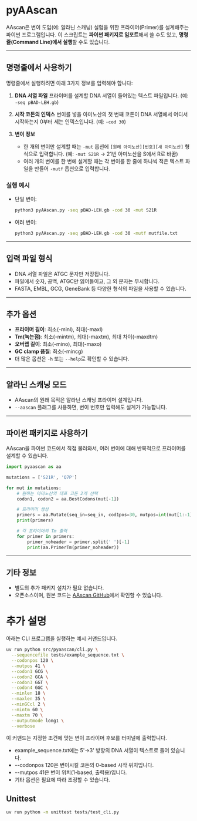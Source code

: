 # pyAAscan

AAscan은 변이 도입(예: 알라닌 스캐닝) 실험을 위한 프라이머(Primer)를 설계해주는 파이썬 프로그램입니다.
이 스크립트는 **파이썬 패키지로 임포트**해서 쓸 수도 있고, **명령줄(Command Line)에서 실행**할 수도 있습니다.

---

## 명령줄에서 사용하기

명령줄에서 실행하려면 아래 3가지 정보를 입력해야 합니다:

1. **DNA 서열 파일**
   프라이머를 설계할 DNA 서열이 들어있는 텍스트 파일입니다.
   (예: `-seq pBAD-LEH.gb`)

2. **시작 코돈의 인덱스**
   변이를 넣을 아미노산의 첫 번째 코돈이 DNA 서열에서 어디서 시작하는지 0부터 세는 인덱스입니다.
   (예: `-cod 30`)

3. **변이 정보**
   - 한 개의 변이만 설계할 때는 `-mut` 옵션에 `[원래 아미노산][번호][새 아미노산]` 형식으로 입력합니다.
     (예: `-mut S21R` → 21번 아미노산을 S에서 R로 바꿈)
   - 여러 개의 변이를 한 번에 설계할 때는 각 변이를 한 줄에 하나씩 적은 텍스트 파일을 만들어 `-mutf` 옵션으로 입력합니다.

### 실행 예시

- 단일 변이:
  ```bash
  python3 pyAAscan.py -seq pBAD-LEH.gb -cod 30 -mut S21R
  ```

- 여러 변이:
  ```bash
  python3 pyAAscan.py -seq pBAD-LEH.gb -cod 30 -mutf mutfile.txt
  ```

---

## 입력 파일 형식

- DNA 서열 파일은 ATGC 문자만 저장됩니다.
- 파일에서 숫자, 공백, ATGC만 읽어들이고, 그 외 문자는 무시합니다.
- FASTA, EMBL, GCG, GeneBank 등 다양한 형식의 파일을 사용할 수 있습니다.

---

## 추가 옵션

- **프라이머 길이**: 최소(-minl), 최대(-maxl)
- **Tm(녹는점)**: 최소(-mintm), 최대(-maxtm), 최대 차이(-maxdtm)
- **오버랩 길이**: 최소(-mino), 최대(-maxo)
- **GC clamp 품질**: 최소(-mincg)
- 더 많은 옵션은 `-h` 또는 `--help`로 확인할 수 있습니다.

---

## 알라닌 스캐닝 모드

- AAscan의 원래 목적은 알라닌 스캐닝 프라이머 설계입니다.
- `--aascan` 플래그를 사용하면, 변이 번호만 입력해도 설계가 가능합니다.

---

## 파이썬 패키지로 사용하기

AAscan을 파이썬 코드에서 직접 불러와서, 여러 변이에 대해 반복적으로 프라이머를 설계할 수 있습니다.

```python
import pyaascan as aa

mutations = ['S21R', 'Q7P']

for mut in mutations:
    # 원하는 아미노산의 대표 코돈 2개 선택
    codon1, codon2 = aa.BestCodons(mut[-1])

    # 프라이머 생성
    primers = aa.Mutate(seq_in=seq_in, cod1pos=30, mutpos=int(mut[1:-1]), codon1=codon1, codon2=codon2, outputmode='short')
    print(primers)

    # 각 프라이머의 Tm 출력
    for primer in primers:
        primer_noheader = primer.split(' ')[-1]
        print(aa.PrimerTm(primer_noheader))
```

---

## 기타 정보

- 별도의 추가 패키지 설치가 필요 없습니다.
- 오픈소스이며, 원본 코드는 [AAscan GitHub](https://github.com/dbv123w/AAScan)에서 확인할 수 있습니다.


# 추가 설명

아래는 CLI 프로그램을 실행하는 예시 커맨드입니다.

```bash
uv run python src/pyaascan/cli.py \
  --sequencefile tests/example_sequence.txt \
  --codonpos 120 \
  --mutpos 41 \
  --codon1 GCG \
  --codon2 GCA \
  --codon3 GGT \
  --codon4 GGC \
  --minlen 18 \
  --maxlen 35 \
  --minGCcl 2 \
  --mintm 60 \
  --maxtm 70 \
  --outputmode long1 \
  --verbose
```

이 커맨드는 지정한 조건에 맞는 변이 프라이머 후보를 터미널에 출력합니다.

- example_sequence.txt에는 5'→3' 방향의 DNA 서열이 텍스트로 들어 있습니다.
- --codonpos 120은 변이시킬 코돈의 0-based 시작 위치입니다.
- --mutpos 41은 변이 위치(1-based, 출력용)입니다.
- 기타 옵션은 필요에 따라 조정할 수 있습니다.

## Unittest

```bash
uv run python -m unittest tests/test_cli.py
```
